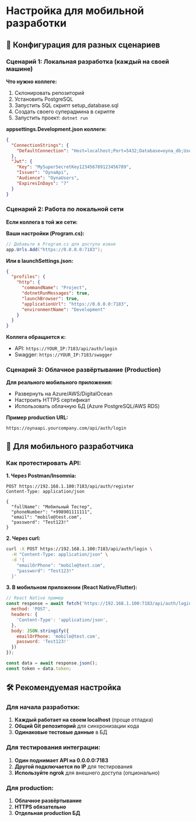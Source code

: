 # Настройка для мобильной разработки

## 🔧 Конфигурация для разных сценариев

### Сценарий 1: Локальная разработка (каждый на своей машине)

**Что нужно коллеге:**
1. Склонировать репозиторий
2. Установить PostgreSQL
3. Запустить SQL скрипт setup_database.sql
4. Создать своего суперадмина в скрипте
5. Запустить проект: `dotnet run`

**appsettings.Development.json коллеги:**
```json
{
  "ConnectionStrings": {
    "DefaultConnection": "Host=localhost;Port=5432;Database=oyna_db;Username=postgres;Password=his_password"
  },
  "Jwt": {
    "Key": "MySuperSecretKey123456789123456789",
    "Issuer": "OynaApi",
    "Audience": "OynaUsers", 
    "ExpiresInDays": "7"
  }
}
```

### Сценарий 2: Работа по локальной сети

**Если коллега в той же сети:**

**Ваши настройки (Program.cs):**
```csharp
// Добавьте в Program.cs для доступа извне
app.Urls.Add("https://0.0.0.0:7183");
```

**Или в launchSettings.json:**
```json
{
  "profiles": {
    "http": {
      "commandName": "Project",
      "dotnetRunMessages": true,
      "launchBrowser": true,
      "applicationUrl": "https://0.0.0.0:7183",
      "environmentName": "Development"
    }
  }
}
```

**Коллега обращается к:**
- API: `https://YOUR_IP:7183/api/auth/login`
- Swagger: `https://YOUR_IP:7183/swagger`

### Сценарий 3: Облачное развёртывание (Production)

**Для реального мобильного приложения:**
- Развернуть на Azure/AWS/DigitalOcean
- Настроить HTTPS сертификат
- Использовать облачную БД (Azure PostgreSQL/AWS RDS)

**Пример production URL:**
```
https://oynaapi.yourcompany.com/api/auth/login
```

## 📱 Для мобильного разработчика

### Как протестировать API:

**1. Через Postman/Insomnia:**
```http
POST https://192.168.1.100:7183/api/auth/register
Content-Type: application/json

{
  "fullName": "Мобильный Тестер",
  "phoneNumber": "+998901111111", 
  "email": "mobile@test.com",
  "password": "Test123!"
}
```

**2. Через curl:**
```bash
curl -X POST https://192.168.1.100:7183/api/auth/login \
  -H "Content-Type: application/json" \
  -d '{
    "emailOrPhone": "mobile@test.com",
    "password": "Test123!"
  }'
```

**3. В мобильном приложении (React Native/Flutter):**
```javascript
// React Native пример
const response = await fetch('https://192.168.1.100:7183/api/auth/login', {
  method: 'POST',
  headers: {
    'Content-Type': 'application/json',
  },
  body: JSON.stringify({
    emailOrPhone: 'mobile@test.com',
    password: 'Test123!'
  })
});

const data = await response.json();
const token = data.token;
```

## 🛠️ Рекомендуемая настройка

### Для начала разработки:
1. **Каждый работает на своем localhost** (проще отладка)
2. **Общий Git репозиторий** для синхронизации кода
3. **Одинаковые тестовые данные** в БД

### Для тестирования интеграции:
1. **Один поднимает API на 0.0.0.0:7183**
2. **Другой подключается по IP** для тестирования
3. **Используйте ngrok** для внешнего доступа (опционально)

### Для production:
1. **Облачное развёртывание**
2. **HTTPS обязательно**
3. **Отдельная production БД**
